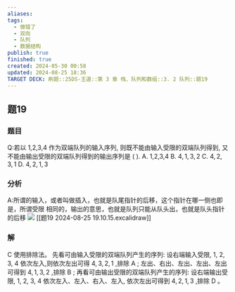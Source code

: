 ```yaml
---
aliases: 
tags:
  - 做错了
  - 双向
  - 队列
  - 数据结构
publish: true
finished: true
created: 2024-05-30 00:58
updated: 2024-08-25 18:36
TARGET DECK: 刷题::25DS-王道::第 3 章 栈、队列和数组::3. 2 队列::题19
---
```

## 题19
### 题目
Q:若以 1,2,3,4 作为双端队列的输入序列, 则既不能由输入受限的双端队列得到, 又不能由输出受限的双端队列得到的输出序列是 ( ).
A. 1,2,3,4 
B. $4,1,3,2$ 
C. $4,2,3,1$ 
D. $4,2,1,3$
### 分析
A:所谓的输入，或者叫做插入，也就是队尾指针的后移，这个指针在哪一侧也即是，所谓受限
相同的，输出的意思，也就是队列只能从队头出，也就是队头指针的后移
![](https://img.hwenyi.live/202408251909744.webp)
[[题19 2024-08-25 19.10.15.excalidraw]]
### 解
C
使用排除法。
先看可由输入受限的双端队列产生的序列: 设右端输入受限, 1, 2, 3, 4 依次左入,则依次左出可得 $4,3,2,1$ ,排除 $\mathrm{A}$ ; 
左出、右出、左出、左出、左出可得到 $4,1,3,2$ ,排除 $\mathrm{B}$ ; 
再看可由输出受限的双端队列产生的序列: 设右端输出受限, 1, 2, 3, 4 依次左入、左入、右入、左入, 依次左出可得到 $4,2,1,3$ ,排除 $\mathrm{D}$ 。
